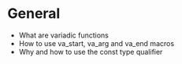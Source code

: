 # General
* What are variadic functions
* How to use va_start, va_arg and va_end macros
* Why and how to use the const type qualifier

